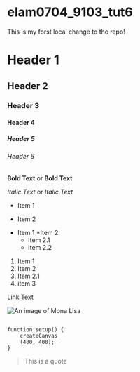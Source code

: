 # elam0704_9103_tut6

This is my forst local change to the repo!

# Header 1
## Header 2
### Header 3
#### Header 4
##### Header 5
###### Header 6

**Bold Text** or
__Bold Text__

*Italic Text* or
_Italic Text_

* Item 1
- Item 2

* Item 1
*Item 2
    * Item 2.1
    * Item 2.2

1. Item 1
1. Item 2
1. Item 2.1
1. item 3

[Link Text](https://www.google.com)

![An image of Mona Lisa](images/Mona_Lisa_by_Leonardo_da_Vinci_500_x_700(1).jpg)

```

function setup() {
    createCanvas
    (400, 400);
}
```

> This is a quote
